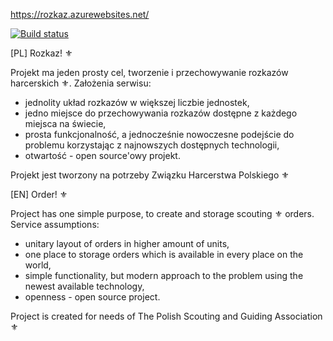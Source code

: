 https://rozkaz.azurewebsites.net/

[![Build status](https://dev.azure.com/norberto5/rozkaz/_apis/build/status/rozkaz%20-%20CI)](https://dev.azure.com/norberto5/rozkaz/_build/latest?definitionId=1)

[PL]
Rozkaz! ⚜

Projekt ma jeden prosty cel, tworzenie i przechowywanie rozkazów harcerskich ⚜. Założenia serwisu:
- jednolity układ rozkazów w większej liczbie jednostek, 
- jedno miejsce do przechowywania rozkazów dostępne z każdego miejsca na świecie,
- prosta funkcjonalność, a jednocześnie nowoczesne podejście do problemu korzystając z najnowszych dostępnych technologii,
- otwartość - open source'owy projekt.

Projekt jest tworzony na potrzeby Związku Harcerstwa Polskiego ⚜

[EN]
Order! ⚜

Project has one simple purpose, to create and storage scouting ⚜ orders. Service assumptions:
- unitary layout of orders in higher amount of units,
- one place to storage orders which is available in every place on the world,
- simple functionality, but modern approach to the problem using the newest available technology,
- openness - open source project.

Project is created for needs of The Polish Scouting and Guiding Association ⚜
